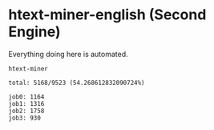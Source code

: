 # htext-miner-english (Second Engine)

Everything doing here is automated.

```
htext-miner

total: 5168/9523 (54.268612832090724%)

job0: 1164
job1: 1316
job2: 1758
job3: 930
```
